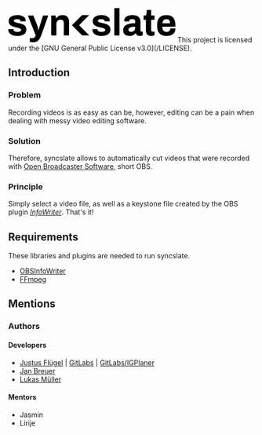 <img src="logo.png" alt="Logo" height="70" >
This project is licensed under the [GNU General Public License v3.0](/LICENSE).

## Introduction
### Problem
Recording videos is as easy as can be, however, editing can be a pain when dealing with messy video editing software.

### Solution
Therefore, syncslate allows to automatically cut videos that were recorded
with [Open Broadcaster Software](https://obsproject.com/), short OBS. 

### Principle
Simply select a video file, as well as a keystone file created by the OBS plugin
[*InfoWriter*](https://github.com/partouf/OBSInfoWriter). That's it!

## Requirements
These libraries and plugins are needed to run syncslate.
* [OBSInfoWriter](https://github.com/partouf/OBSInfoWriter)
* [FFmpeg](https://ffmpeg.org/) 

## Mentions
### Authors
#### Developers
* [Justus Flügel](http://github.com/technikkeller) | [GitLabs](https://gitlab.com/LarsKlette) | [GitLabs/IGPlaner](https://gitlab.com/LarsKlette/IGPLANER)
* [Jan Breuer](https://github.com/breuxi)
* [Lukas Müller](https://github.com/luki)

#### Mentors
* Jasmin
* Lirije
